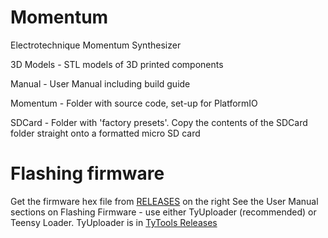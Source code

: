 # Momentum
Electrotechnique Momentum Synthesizer

3D Models - STL models of 3D printed components

Manual - User Manual including build guide

Momentum - Folder with source code, set-up for PlatformIO

SDCard - Folder with 'factory presets'. Copy the contents of the SDCard folder straight onto a formatted micro SD card

# Flashing firmware
Get the firmware hex file from [RELEASES](https://github.com/ElectroTechnique/Momentum/releases) on the right
See the User Manual sections on Flashing Firmware - use either TyUploader (recommended) or Teensy Loader.
TyUploader is in [TyTools Releases](https://github.com/Koromix/tytools/releases)

